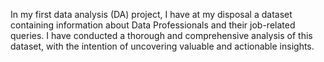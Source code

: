In my first data analysis (DA) project, I have at my disposal a dataset containing information about Data Professionals and their job-related queries. I have conducted a thorough and comprehensive analysis of this dataset, with the intention of uncovering valuable and actionable insights.
